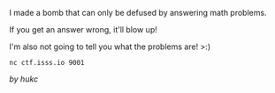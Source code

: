 I made a bomb that can only be defused by answering math problems.

If you get an answer wrong, it'll blow up!

I'm also not going to tell you what the problems are! >:)

`nc ctf.isss.io 9001`

_by hukc_
